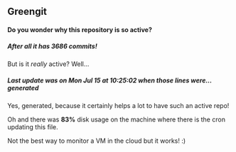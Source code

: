 ## Greengit

#### Do you wonder why this repository is so active?

##### After all it has 3686 commits!

But is it *really* active? Well...

##### Last update was on Mon Jul 15 at 10:25:02 when those lines were... generated

Yes, generated, because it certainly helps a lot to have such an active repo!

Oh and there was **83%** disk usage on the machine
where there is the cron updating this file.

Not the best way to monitor a VM in the cloud but it works! :)
